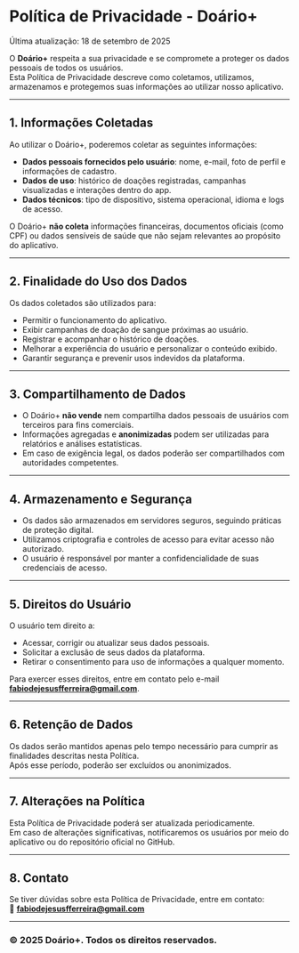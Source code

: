 # Política de Privacidade - Doário+

Última atualização: 18 de setembro de 2025

O **Doário+** respeita a sua privacidade e se compromete a proteger os dados pessoais de todos os usuários.  
Esta Política de Privacidade descreve como coletamos, utilizamos, armazenamos e protegemos suas informações ao utilizar nosso aplicativo.

---

## 1. Informações Coletadas
Ao utilizar o Doário+, poderemos coletar as seguintes informações:
- **Dados pessoais fornecidos pelo usuário**: nome, e-mail, foto de perfil e informações de cadastro.  
- **Dados de uso**: histórico de doações registradas, campanhas visualizadas e interações dentro do app.  
- **Dados técnicos**: tipo de dispositivo, sistema operacional, idioma e logs de acesso.  

O Doário+ **não coleta** informações financeiras, documentos oficiais (como CPF) ou dados sensíveis de saúde que não sejam relevantes ao propósito do aplicativo.

---

## 2. Finalidade do Uso dos Dados
Os dados coletados são utilizados para:
- Permitir o funcionamento do aplicativo.  
- Exibir campanhas de doação de sangue próximas ao usuário.  
- Registrar e acompanhar o histórico de doações.  
- Melhorar a experiência do usuário e personalizar o conteúdo exibido.  
- Garantir segurança e prevenir usos indevidos da plataforma.  

---

## 3. Compartilhamento de Dados
- O Doário+ **não vende** nem compartilha dados pessoais de usuários com terceiros para fins comerciais.  
- Informações agregadas e **anonimizadas** podem ser utilizadas para relatórios e análises estatísticas.  
- Em caso de exigência legal, os dados poderão ser compartilhados com autoridades competentes.  

---

## 4. Armazenamento e Segurança
- Os dados são armazenados em servidores seguros, seguindo práticas de proteção digital.  
- Utilizamos criptografia e controles de acesso para evitar acesso não autorizado.  
- O usuário é responsável por manter a confidencialidade de suas credenciais de acesso.  

---

## 5. Direitos do Usuário
O usuário tem direito a:
- Acessar, corrigir ou atualizar seus dados pessoais.  
- Solicitar a exclusão de seus dados da plataforma.  
- Retirar o consentimento para uso de informações a qualquer momento.  

Para exercer esses direitos, entre em contato pelo e-mail **fabiodejesusfferreira@gmail.com**.  

---

## 6. Retenção de Dados
Os dados serão mantidos apenas pelo tempo necessário para cumprir as finalidades descritas nesta Política.  
Após esse período, poderão ser excluídos ou anonimizados.  

---

## 7. Alterações na Política
Esta Política de Privacidade poderá ser atualizada periodicamente.  
Em caso de alterações significativas, notificaremos os usuários por meio do aplicativo ou do repositório oficial no GitHub.  

---

## 8. Contato
Se tiver dúvidas sobre esta Política de Privacidade, entre em contato:  
📧 **fabiodejesusfferreira@gmail.com**

---

### © 2025 Doário+. Todos os direitos reservados.
